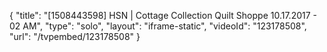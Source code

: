 {
    "title": "[1508443598] HSN | Cottage Collection Quilt Shoppe 10.17.2017 - 02 AM",
    "type": "solo",
    "layout": "iframe-static",
    "videoId": "123178508",
    "url": "\/tvpembed\/123178508"
}